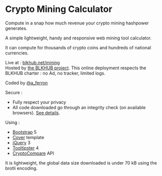 # Crypto Mining Calculator

Compute in a snap how much revenue your crypto mining hashpower generates.

A simple lightweight, handy and responsive web mining tool calculator.

It can compute for thousands of crypto coins and hundreds of national currencies.

Live at : [blkhub.net/mining](https://blkhub.net/mining/)  
Hosted by [the BLKHUB project](https://blkhub.net). This online deployment respects the BLKHUB charter : no Ad, no tracker, limited logs.

Coded by [@a_ferron](https://twitter.com/a_ferron)

Secure :
* Fully respect your privacy
* All code downloaded go through an integrity check (on available browsers). [See details](https://developer.mozilla.org/en-US/docs/Web/Security/Subresource_Integrity).

Using :
* [Bootstrap](https://getbootstrap.com/) 5
* [Cover](https://getbootstrap.com/docs/5.0/examples/cover/) template
* [jQuery](https://jquery.com/) 3
* [Tooltipster](https://calebjacob.github.io/tooltipster/) 4
* [CryptoCompare](https://min-api.cryptocompare.com/) API

It is lightweight, the global data size downloaded is under 70 kB using the brotli encoding.

